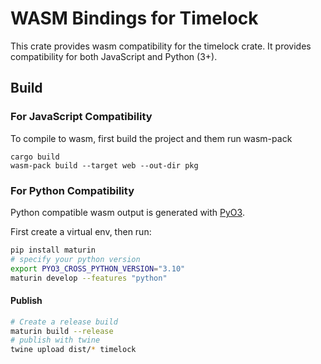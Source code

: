 # WASM Bindings for Timelock

This crate provides wasm compatibility for the timelock crate. It provides compatibility for both JavaScript and Python (3+).

## Build

### For JavaScript Compatibility
To compile to wasm, first build the project and them run wasm-pack

``` shell
cargo build
wasm-pack build --target web --out-dir pkg
```

### For Python Compatibility

Python compatible wasm output is generated with [PyO3](https://pyo3.rs/v0.23.2/).

First create a virtual env, then run:

``` sh
pip install maturin
# specify your python version
export PYO3_CROSS_PYTHON_VERSION="3.10"
maturin develop --features "python"
```

#### Publish

``` sh
# Create a release build
maturin build --release
# publish with twine
twine upload dist/* timelock
```
